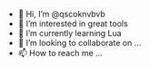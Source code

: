 - 👋 Hi, I’m @qscoknvbvb
- 👀 I’m interested in great tools
- 🌱 I’m currently learning Lua
- 💞️ I’m looking to collaborate on ...
- 📫 How to reach me ...

<!---
qscoknvbvb/qscoknvbvb is a ✨ special ✨ repository because its `README.md` (this file) appears on your GitHub profile.
You can click the Preview link to take a look at your changes.
--->
